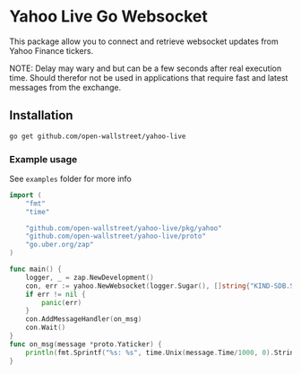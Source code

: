 # Yahoo Live Go Websocket

This package allow you to connect and retrieve websocket updates from Yahoo Finance tickers.

NOTE: Delay may wary and but can be a few seconds after real execution time. Should therefor not be used in applications that require fast and latest messages from the exchange.

## Installation

```bash
go get github.com/open-wallstreet/yahoo-live
```

### Example usage

See `examples` folder for more info

```go
import (
	"fmt"
	"time"

	"github.com/open-wallstreet/yahoo-live/pkg/yahoo"
	"github.com/open-wallstreet/yahoo-live/proto"
	"go.uber.org/zap"
)

func main() {
	logger, _ = zap.NewDevelopment()
    con, err := yahoo.NewWebsocket(logger.Sugar(), []string{"KIND-SDB.ST"})
	if err != nil {
		panic(err)
	}
	con.AddMessageHandler(on_msg)
	con.Wait()
}
func on_msg(message *proto.Yaticker) {
	println(fmt.Sprintf("%s: %s", time.Unix(message.Time/1000, 0).String(), message.String()))
}
```
